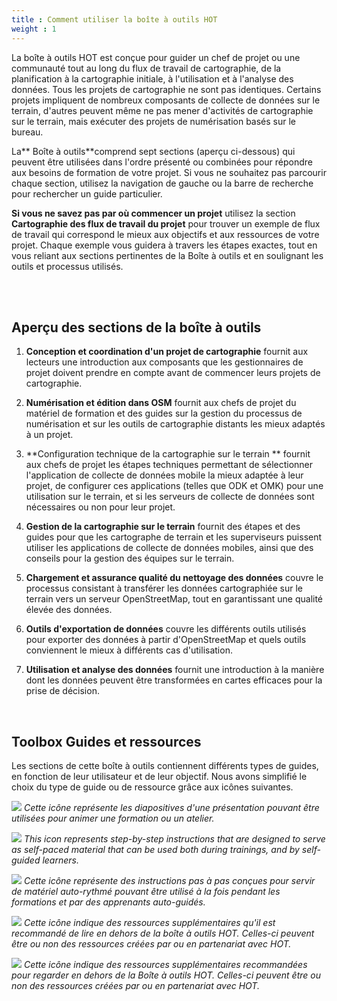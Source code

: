 ```yaml
---
title : Comment utiliser la boîte à outils HOT
weight : 1
---
```

La boîte à outils HOT est conçue pour guider un chef de projet ou une communauté tout au long du flux de travail de cartographie, de la planification à la cartographie initiale, à l'utilisation et à l'analyse des données. Tous les projets de cartographie ne sont pas identiques. Certains projets impliquent de nombreux composants de collecte de données sur le terrain, d'autres peuvent même ne pas mener d'activités de cartographie sur le terrain, mais exécuter des projets de numérisation basés sur le bureau.

La** Boîte à outils**comprend sept sections (aperçu ci-dessous) qui peuvent être utilisées dans l'ordre présenté ou combinées pour répondre aux besoins de formation de votre projet.
Si vous ne souhaitez pas parcourir chaque section, utilisez la navigation de gauche ou la barre de recherche pour rechercher un guide particulier.

**Si vous ne savez pas par où commencer un projet** utilisez la section **Cartographie des flux de travail du projet** pour trouver un exemple de flux de travail qui correspond le mieux aux objectifs et aux ressources de votre projet. Chaque exemple vous guidera à travers les étapes exactes, tout en vous reliant aux sections pertinentes de la Boîte à outils et en soulignant les outils et processus utilisés.

<br><br>

## Aperçu des sections de la boîte à outils

1. **Conception et coordination d'un projet de cartographie** fournit aux lecteurs une introduction aux composants que les gestionnaires de projet doivent prendre en compte avant de commencer leurs projets de cartographie.
2. **Numérisation et édition dans OSM** fournit aux chefs de projet du matériel de formation et des guides sur la gestion du processus de numérisation et sur les outils de cartographie distants les mieux adaptés à un projet.
3. **Configuration technique de la cartographie sur le terrain ** fournit aux chefs de projet les étapes techniques permettant de sélectionner l'application de collecte de données mobile la mieux adaptée à leur projet, de configurer ces applications (telles que ODK et OMK) pour une utilisation sur le terrain, et si les serveurs de collecte de données sont nécessaires ou non pour leur projet.
4. **Gestion de la cartographie sur le terrain** fournit des étapes et des guides pour que les cartographe de terrain et les superviseurs puissent utiliser les applications de collecte de données mobiles, ainsi que des conseils pour la gestion des équipes sur le terrain.

5. **Chargement et assurance qualité du nettoyage des données** couvre le processus consistant à transférer les données cartographiée sur le terrain vers un serveur OpenStreetMap, tout en garantissant une qualité élevée des données.
6. **Outils d'exportation de données** couvre les différents outils utilisés pour exporter des données à partir d'OpenStreetMap et quels outils conviennent le mieux à différents cas d'utilisation.
7. **Utilisation et analyse des données** fournit une introduction à la manière dont les données peuvent être transformées en cartes efficaces pour la prise de décision.

<br>

## Toolbox Guides et ressources
	 	 	 	
Les sections de cette boîte à outils contiennent différents types de guides, en fonction de leur utilisateur et de leur objectif. Nous avons simplifié le choix du type de guide ou de ressource grâce aux icônes suivantes.

![](/images/training_presentations_wide.PNG)
*Cette icône représente les diapositives d'une présentation pouvant être utilisées pour animer une formation ou un atelier.*
	 	 	 	
![](/images/learning_icon_wide.PNG)
*This icon represents step-by-step instructions that are designed to serve as self-paced material that can be used both during trainings, and by self-guided learners.*

![](/images/management_icon_wide.PNG)
*Cette icône représente des instructions pas à pas conçues pour servir de matériel auto-rythmé pouvant être utilisé à la fois pendant les formations et par des apprenants auto-guidés.*

![](/images/reading_icon_wide.PNG)
*Cette icône indique des ressources supplémentaires qu'il est recommandé de lire en dehors de la boîte à outils HOT. Celles-ci peuvent être ou non des ressources créées par ou en partenariat avec HOT.*
	 	 	 	
![](/images/watch_icon_wide.PNG)
*Cette icône indique des ressources supplémentaires recommandées pour regarder en dehors de la Boîte à outils HOT. Celles-ci peuvent être ou non des ressources créées par ou en partenariat avec HOT.*
	 	



